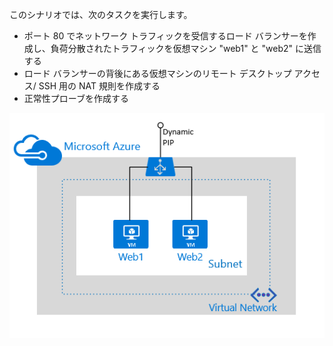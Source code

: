 このシナリオでは、次のタスクを実行します。

- ポート 80 でネットワーク トラフィックを受信するロード バランサーを作成し、負荷分散されたトラフィックを仮想マシン "web1" と "web2" に送信する
- ロード バランサーの背後にある仮想マシンのリモート デスクトップ アクセス/ SSH 用の NAT 規則を作成する
- 正常性プローブを作成する

![ロード バランサーのシナリオ](./media/load-balancer-get-started-internet-scenario-include/scenario-classic.png)

<!---HONumber=AcomDC_0224_2016-->